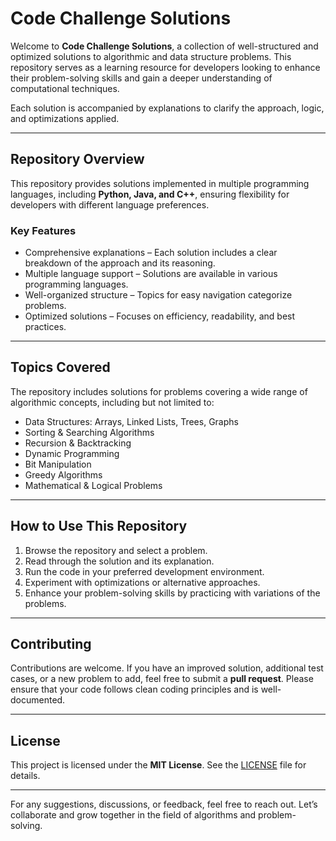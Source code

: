 # Code Challenge Solutions

Welcome to **Code Challenge Solutions**, a collection of well-structured and optimized solutions to algorithmic and data structure problems. This repository serves as a learning resource for developers looking to enhance their problem-solving skills and gain a deeper understanding of computational techniques.

Each solution is accompanied by explanations to clarify the approach, logic, and optimizations applied.

---

## Repository Overview

This repository provides solutions implemented in multiple programming languages, including **Python, Java, and C++**, ensuring flexibility for developers with different language preferences.

### Key Features
- Comprehensive explanations – Each solution includes a clear breakdown of the approach and its reasoning.
- Multiple language support – Solutions are available in various programming languages.
- Well-organized structure – Topics for easy navigation categorize problems.
- Optimized solutions – Focuses on efficiency, readability, and best practices.

---

## Topics Covered

The repository includes solutions for problems covering a wide range of algorithmic concepts, including but not limited to:

- Data Structures: Arrays, Linked Lists, Trees, Graphs
- Sorting & Searching Algorithms
- Recursion & Backtracking
- Dynamic Programming
- Bit Manipulation
- Greedy Algorithms
- Mathematical & Logical Problems

---

## How to Use This Repository

1. Browse the repository and select a problem.
2. Read through the solution and its explanation.
3. Run the code in your preferred development environment.
4. Experiment with optimizations or alternative approaches.
5. Enhance your problem-solving skills by practicing with variations of the problems.

---

## Contributing

Contributions are welcome. If you have an improved solution, additional test cases, or a new problem to add, feel free to submit a **pull request**. Please ensure that your code follows clean coding principles and is well-documented.

---

## License

This project is licensed under the **MIT License**. See the [LICENSE](LICENSE) file for details.

---

For any suggestions, discussions, or feedback, feel free to reach out. Let’s collaborate and grow together in the field of algorithms and problem-solving.
